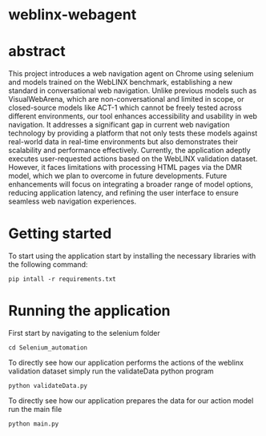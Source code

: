 # weblinx-webagent

# abstract

This project introduces a web navigation agent on Chrome using selenium and models trained on the WebLINX benchmark, establishing a new standard in conversational web navigation. Unlike previous models such as VisualWebArena, which are non-conversational and limited in scope, or closed-source models like ACT-1 which cannot be freely tested across different environments, our tool enhances accessibility and usability in web navigation. It addresses a significant gap in current web navigation technology by providing a platform that not only tests these models against real-world data in real-time environments but also demonstrates their scalability and performance effectively. Currently, the application adeptly executes user-requested actions based on the WebLINX validation dataset. However, it faces limitations with processing HTML pages via the DMR model, which we plan to overcome in future developments. Future enhancements will focus on integrating a broader range of model options, reducing application latency, and refining the user interface to ensure seamless web navigation experiences.

# Getting started 

To start using the application start by installing the necessary libraries with the following command:

`pip intall -r requirements.txt`

# Running the application

First start by navigating to the selenium folder

`cd Selenium_automation`

To directly see how our application performs the actions of the weblinx validation dataset simply run the validateData python program

`python validateData.py`

To directly see how our application prepares the data for our action model run the main file

`python main.py`

